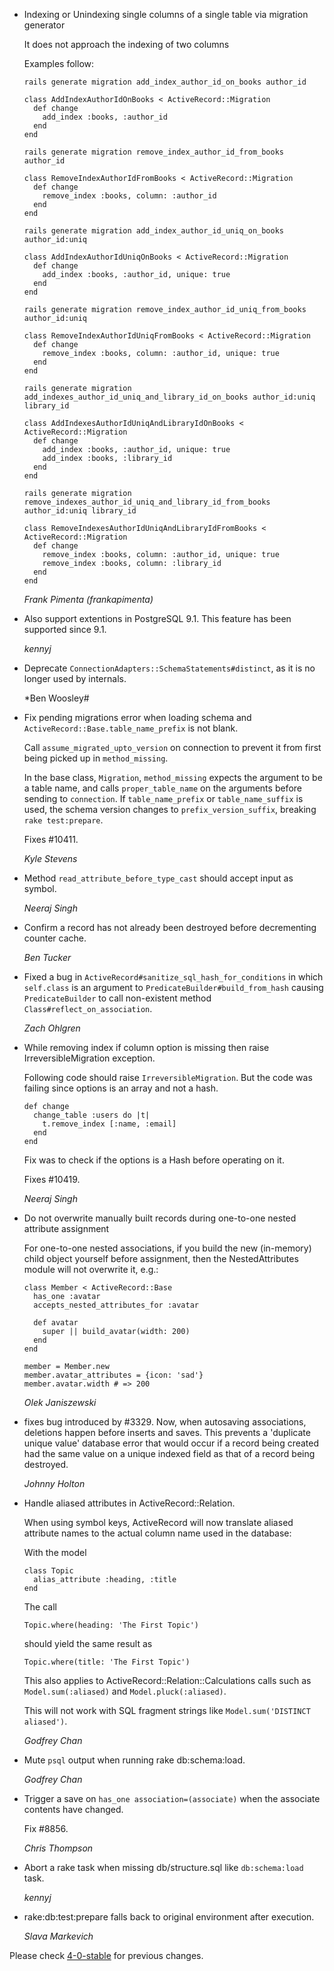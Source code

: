 *   Indexing or Unindexing single columns of a single table
    via migration generator

    It does not approach the indexing of two columns

    Examples follow:

        rails generate migration add_index_author_id_on_books author_id

        class AddIndexAuthorIdOnBooks < ActiveRecord::Migration
          def change
            add_index :books, :author_id
          end
        end

        rails generate migration remove_index_author_id_from_books author_id

        class RemoveIndexAuthorIdFromBooks < ActiveRecord::Migration
          def change
            remove_index :books, column: :author_id
          end
        end

        rails generate migration add_index_author_id_uniq_on_books author_id:uniq

        class AddIndexAuthorIdUniqOnBooks < ActiveRecord::Migration
          def change
            add_index :books, :author_id, unique: true
          end
        end

        rails generate migration remove_index_author_id_uniq_from_books author_id:uniq

        class RemoveIndexAuthorIdUniqFromBooks < ActiveRecord::Migration
          def change
            remove_index :books, column: :author_id, unique: true
          end
        end

        rails generate migration add_indexes_author_id_uniq_and_library_id_on_books author_id:uniq library_id

        class AddIndexesAuthorIdUniqAndLibraryIdOnBooks < ActiveRecord::Migration
          def change
            add_index :books, :author_id, unique: true
            add_index :books, :library_id
          end
        end

        rails generate migration remove_indexes_author_id_uniq_and_library_id_from_books author_id:uniq library_id

        class RemoveIndexesAuthorIdUniqAndLibraryIdFromBooks < ActiveRecord::Migration
          def change
            remove_index :books, column: :author_id, unique: true
            remove_index :books, column: :library_id
          end
        end

    *Frank Pimenta (frankapimenta)*

*   Also support extentions in PostgreSQL 9.1. This feature has been supported since 9.1.

    *kennyj*

*   Deprecate `ConnectionAdapters::SchemaStatements#distinct`,
    as it is no longer used by internals.

    *Ben Woosley#

*   Fix pending migrations error when loading schema and `ActiveRecord::Base.table_name_prefix`
    is not blank.

    Call `assume_migrated_upto_version` on connection to prevent it from first
    being picked up in `method_missing`.

    In the base class, `Migration`, `method_missing` expects the argument to be a
    table name, and calls `proper_table_name` on the arguments before sending to
    `connection`. If `table_name_prefix` or `table_name_suffix` is used, the schema
    version changes to `prefix_version_suffix`, breaking `rake test:prepare`.

    Fixes #10411.

    *Kyle Stevens*

*   Method `read_attribute_before_type_cast` should accept input as symbol.

    *Neeraj Singh*

*   Confirm a record has not already been destroyed before decrementing counter cache.

    *Ben Tucker*

*   Fixed a bug in `ActiveRecord#sanitize_sql_hash_for_conditions` in which
    `self.class` is an argument to `PredicateBuilder#build_from_hash`
    causing `PredicateBuilder` to call non-existent method
    `Class#reflect_on_association`.

    *Zach Ohlgren*

*   While removing index if column option is missing then raise IrreversibleMigration exception.

    Following code should raise `IrreversibleMigration`. But the code was
    failing since options is an array and not a hash.

        def change
          change_table :users do |t|
            t.remove_index [:name, :email]
          end
        end

    Fix was to check if the options is a Hash before operating on it.

    Fixes #10419.

    *Neeraj Singh*

*   Do not overwrite manually built records during one-to-one nested attribute assignment

    For one-to-one nested associations, if you build the new (in-memory)
    child object yourself before assignment, then the NestedAttributes
    module will not overwrite it, e.g.:

        class Member < ActiveRecord::Base
          has_one :avatar
          accepts_nested_attributes_for :avatar

          def avatar
            super || build_avatar(width: 200)
          end
        end

        member = Member.new
        member.avatar_attributes = {icon: 'sad'}
        member.avatar.width # => 200

    *Olek Janiszewski*

*   fixes bug introduced by #3329.  Now, when autosaving associations,
    deletions happen before inserts and saves.  This prevents a 'duplicate
    unique value' database error that would occur if a record being created had
    the same value on a unique indexed field as that of a record being destroyed.

    *Johnny Holton*

*   Handle aliased attributes in ActiveRecord::Relation.

    When using symbol keys, ActiveRecord will now translate aliased attribute names to the actual column name used in the database:

    With the model

        class Topic
          alias_attribute :heading, :title
        end

    The call

        Topic.where(heading: 'The First Topic')

    should yield the same result as

        Topic.where(title: 'The First Topic')

    This also applies to ActiveRecord::Relation::Calculations calls such as `Model.sum(:aliased)` and `Model.pluck(:aliased)`.

    This will not work with SQL fragment strings like `Model.sum('DISTINCT aliased')`.

    *Godfrey Chan*

*   Mute `psql` output when running rake db:schema:load.

    *Godfrey Chan*

*   Trigger a save on `has_one association=(associate)` when the associate contents have changed.

    Fix #8856.

    *Chris Thompson*

*   Abort a rake task when missing db/structure.sql like `db:schema:load` task.

    *kennyj*

*   rake:db:test:prepare falls back to original environment after execution.

    *Slava Markevich*

Please check [4-0-stable](https://github.com/rails/rails/blob/4-0-stable/activerecord/CHANGELOG.md) for previous changes.
